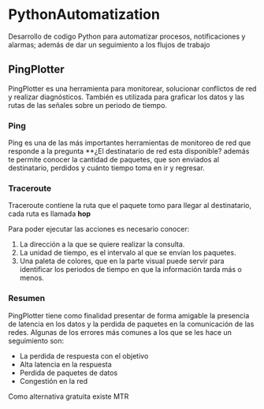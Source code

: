 # PythonAutomatization
Desarrollo de codigo Python para automatizar procesos, notificaciones y alarmas; además de dar un seguimiento a los flujos de trabajo


## PingPlotter
PingPlotter es una herramienta para monitorear, solucionar conflictos de red y realizar diagnósticos. También es utilizada para graficar los datos y las rutas de las señales sobre un periodo de tiempo.

### Ping
Ping es una de las más importantes herramientas de monitoreo de red que responde a la pregunta **¿El destinatario de red esta disponible? además te permite conocer la cantidad de paquetes, que son enviados al destinatario, perdidos y cuánto tiempo toma en ir y regresar.

### Traceroute
Traceroute contiene la ruta que el paquete tomo para llegar al destinatario, cada ruta es llamada **hop**


Para poder ejecutar las acciones es necesario conocer:
1. La dirección a la que se quiere realizar la consulta.
1. La unidad de tiempo, es el intervalo al que se envían los paquetes.
1. Una paleta de colores, que en la parte visual puede servir para identificar los periodos de tiempo en que la información tarda más o menos.

### Resumen
PingPlotter tiene como finalidad presentar de forma amigable la presencia de latencia en los datos y la perdida de paquetes en la comunicación de las redes. Algunas de los errores más comunes a los que se les hace un seguimiento son:
- La perdida de respuesta con el objetivo
- Alta latencia en la respuesta
- Perdida de paquetes de datos
- Congestión en la red

Como alternativa gratuita existe MTR

